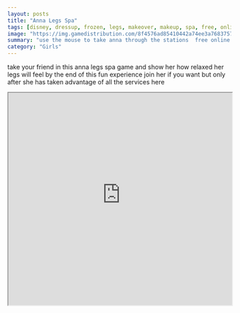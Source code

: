 ```yaml
---
layout: posts
title: "Anna Legs Spa"
tags: [disney, dressup, frozen, legs, makeover, makeup, spa, free, online, games, oyna, game, free, games, play, play, games]
image: "https://img.gamedistribution.com/8f4576ad85410442a74ee3a7683757b3.jpg"
summary: "use the mouse to take anna through the stations  free online games oyna game free games play play games"
category: "Girls"
---
```


take your friend in this anna legs spa game and show her how relaxed her legs will feel by the end of this fun experience join her if you want but only after she has taken advantage of all the services here

<iframe width="100%" height="480px;" src="https://flash.gamedistribution.com?game=8f4576ad85410442a74ee3a7683757b3"></iframe>